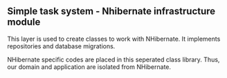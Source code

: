 ﻿Simple task system - Nhibernate infrastructure module
-----------------------------------------

This layer is used to create classes to work with NHibernate. It implements repositories and database migrations.

NHibernate specific codes are placed in this seperated class library. Thus, our domain and application are isolated from NHibernate.